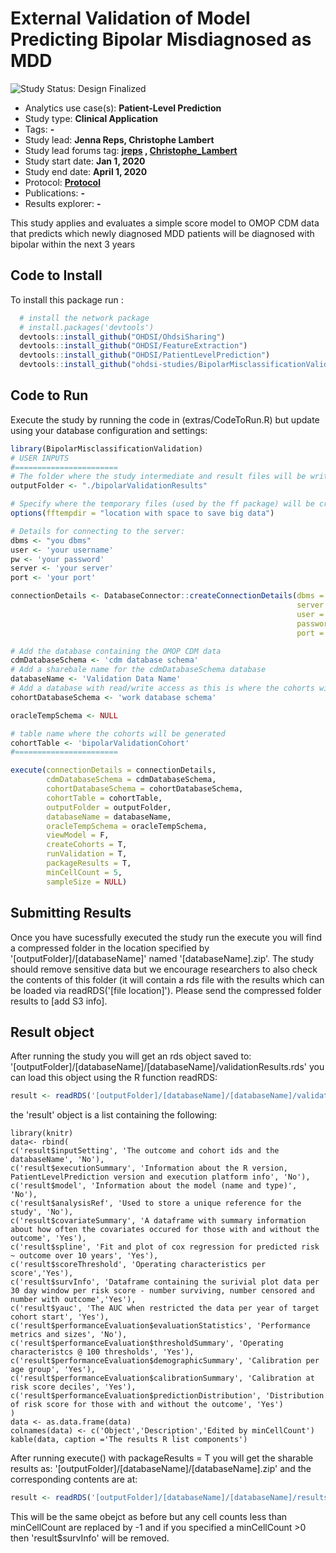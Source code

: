 External Validation of Model Predicting Bipolar Misdiagnosed as MDD
=============

<img src="https://img.shields.io/badge/Study%20Status-Design%20Finalized-brightgreen.svg" alt="Study Status: Design Finalized">

- Analytics use case(s): **Patient-Level Prediction**
- Study type: **Clinical Application**
- Tags: **-**
- Study lead: **Jenna Reps, Christophe Lambert**
- Study lead forums tag: **[jreps](https://forums.ohdsi.org/u/jreps) , [Christophe_Lambert](https://forums.ohdsi.org/u/Christophe_Lambert)**
- Study start date: **Jan 1, 2020**
- Study end date: **April 1, 2020**
- Protocol: **[Protocol](https://github.com/ohdsi-studies/BipolarMisclassificationValidation/blob/master/documents/ProtocolBipolarInMDD.docx)**
- Publications: **-**
- Results explorer: **-**

This study applies and evaluates a simple score model to OMOP CDM data that predicts which newly diagnosed MDD patients will be diagnosed with bipolar within the next 3 years  


## Code to Install

To install this package run :

```r
  # install the network package
  # install.packages('devtools')
  devtools::install_github("OHDSI/OhdsiSharing")
  devtools::install_github("OHDSI/FeatureExtraction")
  devtools::install_github("OHDSI/PatientLevelPrediction")
  devtools::install_github("ohdsi-studies/BipolarMisclassificationValidation")
```

## Code to Run

Execute the study by running the code in (extras/CodeToRun.R) but update using your database configuration and settings:

```r
library(BipolarMisclassificationValidation)
# USER INPUTS
#=======================
# The folder where the study intermediate and result files will be written:
outputFolder <- "./bipolarValidationResults"

# Specify where the temporary files (used by the ff package) will be created:
options(fftempdir = "location with space to save big data")

# Details for connecting to the server:
dbms <- "you dbms"
user <- 'your username'
pw <- 'your password'
server <- 'your server'
port <- 'your port'

connectionDetails <- DatabaseConnector::createConnectionDetails(dbms = dbms,
                                                                server = server,
                                                                user = user,
                                                                password = pw,
                                                                port = port)

# Add the database containing the OMOP CDM data
cdmDatabaseSchema <- 'cdm database schema'
# Add a sharebale name for the cdmDatabaseSchema database
databaseName <- 'Validation Data Name'
# Add a database with read/write access as this is where the cohorts will be generated
cohortDatabaseSchema <- 'work database schema'

oracleTempSchema <- NULL

# table name where the cohorts will be generated
cohortTable <- 'bipolarValidationCohort'
#=======================

execute(connectionDetails = connectionDetails,
        cdmDatabaseSchema = cdmDatabaseSchema,
        cohortDatabaseSchema = cohortDatabaseSchema,
        cohortTable = cohortTable,
        outputFolder = outputFolder,
        databaseName = databaseName,
        oracleTempSchema = oracleTempSchema,
        viewModel = F,
        createCohorts = T,
        runValidation = T,
        packageResults = T,
        minCellCount = 5,
        sampleSize = NULL)
```

## Submitting Results

Once you have sucessfully executed the study run the execute you will find a compressed folder in the location specified by '[outputFolder]/[databaseName]' named '[databaseName].zip'.  The study should remove sensitive data but we encourage researchers to also check the contents of this folder (it will contain a rds file with the results which can be loaded via readRDS('[file location]').  Please send the compressed folder results to [add S3 info].

## Result object
After running the study you will get an rds object saved to:
'[outputFolder]/[databaseName]/[databaseName]/validationResults.rds' you can load this object using the R function readRDS:
```r
result <- readRDS('[outputFolder]/[databaseName]/[databaseName]/validationResults.rds')
```

the 'result' object is a list containing the following:

```{r echo=FASLE, results ='asis'}
library(knitr)
data<- rbind(
c('result$inputSetting', 'The outcome and cohort ids and the databaseName', 'No'),
c('result$executionSummary', 'Information about the R version, PatientLevelPrediction version and execution platform info', 'No'),
c('result$model', 'Information about the model (name and type)', 'No'),
c('result$analysisRef', 'Used to store a unique reference for the study', 'No'),
c('result$covariateSummary', 'A dataframe with summary information about how often the covariates occured for those with and without the outcome', 'Yes'),
c('result$spline', 'Fit and plot of cox regression for predicted risk ~ outcome over 10 years', 'Yes'),
c('result$scoreThreshold', 'Operating characteristics per score','Yes'), 
c('result$survInfo', 'Dataframe containing the surivial plot data per 30 day window per risk score - number surviving, number censored and number with outcome','Yes'), 
c('result$yauc', 'The AUC when restricted the data per year of target cohort start', 'Yes'),
c('result$performanceEvaluation$evaluationStatistics', 'Performance metrics and sizes', 'No'),
c('result$performanceEvaluation$thresholdSummary', 'Operating characteristcs @ 100 thresholds', 'Yes'),
c('result$performanceEvaluation$demographicSummary', 'Calibration per age group', 'Yes'),
c('result$performanceEvaluation$calibrationSummary', 'Calibration at risk score deciles', 'Yes'),
c('result$performanceEvaluation$predictionDistribution', 'Distribution of risk score for those with and without the outcome', 'Yes')
)
data <- as.data.frame(data)
colnames(data) <- c('Object','Description','Edited by minCellCount')
kable(data, caption ='The results R list components')
```

After running execute() with packageResults = T you will get the sharable results as:
'[outputFolder]/[databaseName]/[databaseName].zip' and the corresponding contents are at:
```r
result <- readRDS('[outputFolder]/[databaseName]/[databaseName]/resultsToShare/validationResults.rds')
```
This will be the same obejct as before but any cell counts less than minCellCount are replaced by -1 and if you specified a minCellCount >0 then 'result$survInfo' will be removed.



